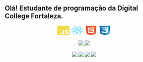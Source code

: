 ## Olá! Estudante de programação da Digital College Fortaleza.
   <div style="display: inline_block"align="center">
  <a href="https://github.com/carloeira">
  <img align="center" target="_parent" height="30" width="40" alt="javascript" src="https://raw.githubusercontent.com/devicons/devicon/master/icons/javascript/javascript-plain.svg">
  <img align="center" target="_parent" height="30" width="40" src="https://raw.githubusercontent.com/devicons/devicon/master/icons/react/react-original.svg">
  <img align="center" target="_parent" height="30" width="40" src="https://raw.githubusercontent.com/devicons/devicon/master/icons/html5/html5-original.svg">
  <img align="center" target="_parent" height="30" width="40" src="https://raw.githubusercontent.com/devicons/devicon/master/icons/css3/css3-original.svg">
</div> <br>
 <div align="center">
  <a href="https://github.com/carloeira">
  <img height="160em" src="https://github-readme-stats.vercel.app/api?username=carloeira&show_icons=true&theme=dracula&include_all_commits=true&count_private=true"/>
  <img height="160em" src="https://github-readme-stats.vercel.app/api/top-langs/?username=carloeira&layout=compact&langs_count=7&theme=dracula"/>
</div> <br>
  <div align="center"> 
  <a href="https://github.com/carloeira">
  <a href="https://instagram.com/carloeiraa" target="_parent"><img src="https://img.shields.io/badge/-Instagram-%23E4405F?style=for-the-badge&logo=instagram&logoColor=white" target="_parent"></a>
 <a href="https://discord.gg/DQkCb3Ef" target="_parent"><img src="https://img.shields.io/badge/Discord-7289DA?style=for-the-badge&logo=discord&logoColor=white" target="_parent"></a> 
  <a href = "mailto:augustovieira.cb@gmail.com" target="_parent"><img src="https://img.shields.io/badge/-Gmail-%23333?style=for-the-badge&logo=gmail&logoColor=white" target="_parent"></a>
  <a href="https://br.linkedin.com/in/imcarlosvieira" target="_parent"><img src="https://img.shields.io/badge/-LinkedIn-%230077B5?style=for-the-badge&logo=linkedin&logoColor=white" target="_parent"></a> 

  ##
     
</div>
